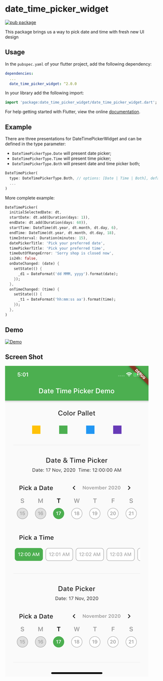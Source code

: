 # date_time_picker_widget

[![pub package](https://img.shields.io/pub/v/date_time_picker_widget.svg)](https://pub.dartlang.org/packages/date_time_picker_widget)

This package brings us a way to pick date and time with fresh new UI design

## Usage

In the `pubspec.yaml` of your flutter project, add the following dependency:

```yaml
dependencies:
  ...
  date_time_picker_widget: ^2.0.0
```

In your library add the following import:

```dart
import 'package:date_time_picker_widget/date_time_picker_widget.dart';
```

For help getting started with Flutter, view the online [documentation](https://flutter.io/).

## Example

There are three presentations for DateTimePickerWidget and can be defined in the type parameter:
* `DateTimePickerType.Date` will present date picker;
* `DateTimePickerType.Time` will present time picker;
* `DateTimePickerType.Both` will present date and time picker both;

``` dart
DateTimePicker(
  type: DateTimePickerType.Both, // options: [Date | Time | Both], default is Both
  ...
)
```

More complete example:


``` dart
DateTimePicker(
  initialSelectedDate: dt,
  startDate: dt.add(Duration(days: 1)),
  endDate: dt.add(Duration(days: 60)),
  startTime: DateTime(dt.year, dt.month, dt.day, 6),
  endTime: DateTime(dt.year, dt.month, dt.day, 18),
  timeInterval: Duration(minutes: 15),
  datePickerTitle: 'Pick your preferred date',
  timePickerTitle: 'Pick your preferred time',
  timeOutOfRangeError: 'Sorry shop is closed now',
  is24h: false,
  onDateChanged: (date) {
    setState(() {
      _d1 = DateFormat('dd MMM, yyyy').format(date);
    });
  },
  onTimeChanged: (time) {
    setState(() {
      _t1 = DateFormat('hh:mm:ss aa').format(time);
    });
  },
)
```
## Demo

[![Demo](https://img.youtube.com/vi/aavR1aabCqw/0.jpg)](https://www.youtube.com/watch?v=aavR1aabCqw)

## Screen Shot
![Screenshot](screenshot.png)